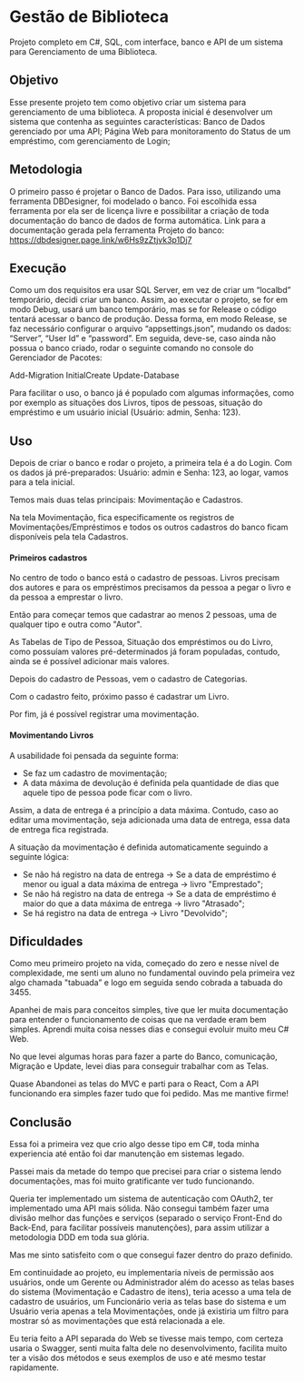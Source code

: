 # Gestão de Biblioteca
Projeto completo em C#, SQL, com interface, banco e API de um sistema para Gerenciamento de uma Biblioteca.
## Objetivo
Esse presente projeto tem como objetivo criar um sistema para gerenciamento de uma biblioteca. A proposta inicial é desenvolver um sistema que contenha as seguintes características:
Banco de Dados gerenciado por uma API;
Página Web para monitoramento do Status de um empréstimo, com gerenciamento de Login;
## Metodologia
O primeiro passo é projetar o Banco de Dados. Para isso, utilizando uma ferramenta DBDesigner, foi modelado o banco. Foi escolhida essa ferramenta por ela ser de licença livre e possibilitar a criação de toda documentação do banco de dados de forma automática.
Link para a documentação gerada pela ferramenta 
Projeto do banco: https://dbdesigner.page.link/w6Hs9zZtjvk3p1Dj7 
## Execução
Como um dos requisitos era usar SQL Server, em vez de criar um “localbd” temporário, decidi criar um banco. Assim, ao executar o projeto, se for em modo Debug, usará um banco temporário, mas se for Release o código tentará acessar o banco de produção.
Dessa forma, em modo Release, se faz necessário configurar o arquivo “appsettings.json”, mudando os dados: “Server”, “User Id” e “password”. Em seguida, deve-se, caso ainda não possua o banco criado, rodar o seguinte comando no console do Gerenciador de Pacotes:

Add-Migration InitialCreate
Update-Database

Para facilitar o uso, o banco já é populado com algumas informações, como por exemplo as situações dos Livros, tipos de pessoas, situação do empréstimo e um usuário inicial (Usuário: admin, Senha: 123).
## Uso
Depois de criar o banco e rodar o projeto, a primeira tela é a do Login. Com os dados já pré-preparados: Usuário: admin e Senha: 123, ao logar, vamos para a tela inicial. 

Temos mais duas telas principais: Movimentação e Cadastros. 

Na tela Movimentação, fica especificamente os registros de Movimentações/Empréstimos e todos os outros cadastros do banco ficam disponíveis pela tela Cadastros.
 
#### Primeiros cadastros
No centro de todo o banco está o cadastro de pessoas. Livros precisam dos autores e para os empréstimos precisamos da pessoa a pegar o livro e da pessoa a emprestar o livro.

Então para começar temos que cadastrar ao menos 2 pessoas, uma de qualquer tipo e outra como "Autor". 

As Tabelas de Tipo de Pessoa, Situação dos empréstimos ou do Livro, como possuíam valores pré-determinados
já foram populadas, contudo, ainda se é possível adicionar mais valores. 

Depois do cadastro de Pessoas, vem o cadastro de Categorias. 

Com o cadastro feito, próximo passo é cadastrar um Livro. 

Por fim, já é possível registrar uma movimentação.

#### Movimentando Livros
A usabilidade foi pensada da seguinte forma: 
- Se faz um cadastro de movimentação;
- A data máxima de devolução é definida pela quantidade de dias que aquele tipo de pessoa pode ficar com o livro.

Assim, a data de entrega é a princípio a data máxima. Contudo, caso ao editar uma movimentação, seja adicionada uma data de entrega, essa data de entrega fica registrada.

A situação da movimentação é definida automaticamente seguindo a seguinte lógica:
- Se não há registro na data de entrega -> Se a data de empréstimo é menor ou igual a data máxima de entrega -> livro "Emprestado";
- Se não há registro na data de entrega -> Se a data de empréstimo é maior do que a data máxima de entrega -> livro "Atrasado";
- Se há registro na data de entrega -> Livro "Devolvido";


## Dificuldades
Como meu primeiro projeto na vida, começado do zero e nesse nível de complexidade, me senti um aluno no fundamental ouvindo pela primeira vez algo chamada "tabuada” e logo em seguida sendo cobrada a tabuada do 3455. 

Apanhei de mais para conceitos simples, tive que ler muita documentação para entender o funcionamento de coisas que na verdade eram bem simples. Aprendi muita coisa nesses dias e consegui evoluir muito meu C# Web. 

No que levei algumas horas para fazer a parte do Banco, comunicação, Migração e Update, levei dias para conseguir trabalhar com as Telas. 

Quase Abandonei as telas do MVC e parti para o React, Com a API funcionando era simples fazer tudo que foi pedido. Mas me mantive firme!

## Conclusão
Essa foi a primeira vez que crio algo desse tipo em C#, toda minha experiencia até então foi dar manutenção em sistemas legado.

Passei mais da metade do tempo que precisei para criar o sistema lendo documentações, mas foi muito gratificante ver tudo funcionando. 

Queria ter implementado um sistema de autenticação com OAuth2, ter implementado uma API mais sólida. Não consegui também fazer uma divisão melhor das funções e serviços (separado o serviço Front-End do Back-End, para facilitar possíveis manutenções), para assim utilizar a metodologia DDD em toda sua glória.

Mas me sinto satisfeito com o que consegui fazer dentro do prazo definido. 

Em continuidade ao projeto, eu implementaria níveis de permissão aos usuários, onde um Gerente ou Administrador além do acesso as telas bases do sistema (Movimentação e Cadastro de itens), teria acesso a uma tela de cadastro de usuários, um Funcionário veria as telas base do sistema e um Usuário veria apenas a tela Movimentações, onde já existiria um filtro para mostrar só as movimentações que está relacionada a ele. 

Eu teria feito a API separada do Web se tivesse mais tempo, com certeza usaria o Swagger, senti muita falta dele no desenvolvimento, facilita muito ter a visão dos métodos e seus exemplos de uso e até mesmo testar rapidamente.
